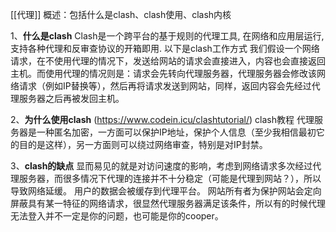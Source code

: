 [[代理]]
概述：包括什么是clash、clash使用、clash内核

1、**什么是clash**
Clash是一个跨平台的基于规则的代理工具, 在网络和应用层运行, 支持各种代理和反审查协议的开箱即用.
以下是clash工作方式
我们假设一个网络请求，在不使用代理的情况下，发送给网站的请求会直接进入，内容也会直接返回主机。而使用代理的情况则是：请求会先转向代理服务器，代理服务器会修改该网络请求（例如IP替换等），然后再将请求发送到网站，同样，返回内容会先经过代理服务器之后再被发回主机。

2、**为什么使用clash**
(https://www.codein.icu/clashtutorial/)    clash教程 
代理服务器是一种匿名加密，一方面可以保护IP地址，保护个人信息（至少我相信最初它的目的是这样），另一方面则可以绕过网络审查，特别是对IP封禁。

3、**clash的缺点**
显而易见的就是对访问速度的影响，考虑到网络请求多次经过代理服务器，而很多情况下代理的连接并不十分稳定（可能是代理到网站？），所以导致网络延缓。
用户的数据会被缓存到代理平台。
网站所有者为保护网站会定向屏蔽具有某一特征的网络请求，很显然代理服务器满足该条件，所以有的时候代理无法登入并不一定是你的问题，也可能是你的cooper。
